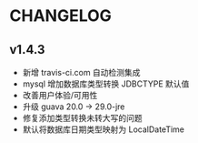 # CHANGELOG

## v1.4.3
- 新增 travis-ci.com 自动检测集成
- mysql 增加数据库类型转换 JDBCTYPE 默认值
- 改善用户体验/可用性
- 升级 guava 20.0 -> 29.0-jre
- 修复添加类型转换未转大写的问题
- 默认将数据库日期类型映射为 LocalDateTime